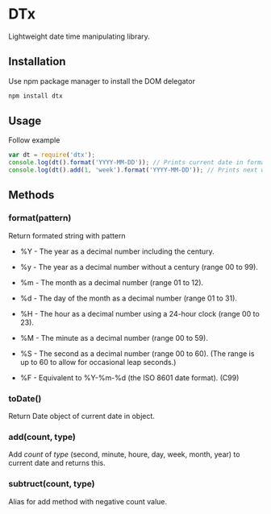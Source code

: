 DTx
======
Lightweight date time manipulating library.

## Installation

Use npm package manager to install the DOM delegator
```bash
npm install dtx
```

## Usage

Follow example

```javascript
var dt = require('dtx');
console.log(dt().format('YYYY-MM-DD')); // Prints current date in format
console.log(dt().add(1, 'week').format('YYYY-MM-DD')); // Prints next week in prefered format
```

## Methods

### format(pattern)
Return formated string with pattern
- %Y - The year as a decimal number including the century.
- %y - The year as a decimal number without a century (range 00 to 99).
- %m - The month as a decimal number (range 01 to 12).
- %d - The day of the month as a decimal number (range 01 to 31).
- %H - The hour as a decimal number using a 24-hour clock (range 00 to 23).
- %M - The minute as a decimal number (range 00 to 59).
- %S - The second as a decimal number (range 00 to 60). (The range is up to 60 to allow for occasional leap seconds.)

- %F - Equivalent to %Y-%m-%d (the ISO 8601 date format). (C99)

### toDate()
Return Date object of current date in object.

### add(count, type)
Add *count* of *type* (second, minute, houre, day, week, month, year) to current date and returns this.

### subtruct(count, type)
Alias for add method with negative count value.
